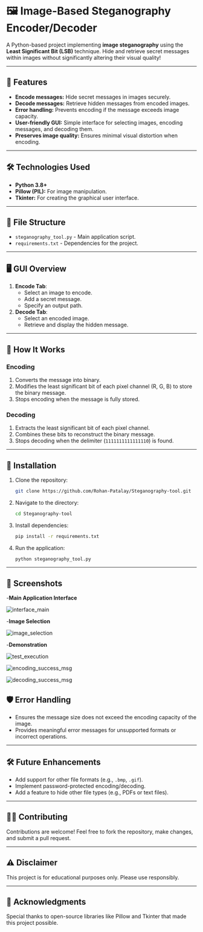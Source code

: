 
# 🖼️ Image-Based Steganography Encoder/Decoder

A Python-based project implementing **image steganography** using the **Least Significant Bit (LSB)** technique. Hide and retrieve secret messages within images without significantly altering their visual quality!

---

## 🚀 Features
- **Encode messages:** Hide secret messages in images securely.
- **Decode messages:** Retrieve hidden messages from encoded images.
- **Error handling:** Prevents encoding if the message exceeds image capacity.
- **User-friendly GUI:** Simple interface for selecting images, encoding messages, and decoding them.
- **Preserves image quality:** Ensures minimal visual distortion when encoding.

---

## 🛠️ Technologies Used
- **Python 3.8+**
- **Pillow (PIL):** For image manipulation.
- **Tkinter:** For creating the graphical user interface.

---

## 📁 File Structure
- `steganography_tool.py` - Main application script.
- `requirements.txt` - Dependencies for the project.

---

## 🖥️ GUI Overview
1. **Encode Tab**:
   - Select an image to encode.
   - Add a secret message.
   - Specify an output path.
2. **Decode Tab**:
   - Select an encoded image.
   - Retrieve and display the hidden message.

---

## 📖 How It Works
### Encoding
1. Converts the message into binary.
2. Modifies the least significant bit of each pixel channel (R, G, B) to store the binary message.
3. Stops encoding when the message is fully stored.

### Decoding
1. Extracts the least significant bit of each pixel channel.
2. Combines these bits to reconstruct the binary message.
3. Stops decoding when the delimiter (`1111111111111110`) is found.

---

## 🔧 Installation
1. Clone the repository:
   ```bash
   git clone https://github.com/Rohan-Patalay/Steganography-tool.git
   ```
2. Navigate to the directory:
   ```bash
   cd Steganography-tool
   ```
3. Install dependencies:
   ```bash
   pip install -r requirements.txt
   ```
4. Run the application:
   ```bash
   python steganography_tool.py
   ```

---

## 🎨 Screenshots

-**Main Application Interface**

  ![interface_main](https://github.com/user-attachments/assets/d14b5e99-c468-408c-a097-8f002775ae3d)

-**Image Selection**

  ![image_selection](https://github.com/user-attachments/assets/d24bcb47-0531-4310-9f92-81a9738545ae)

-**Demonstration**

  ![test_execution](https://github.com/user-attachments/assets/259ad2a7-4fed-45bc-b279-d971c01cb3ea)

  ![encoding_success_msg](https://github.com/user-attachments/assets/26ef0e34-d79b-4d02-8020-6e053811a832)

  ![decoding_success_msg](https://github.com/user-attachments/assets/46d189ad-b4f4-4583-8593-d764f2f76dd6)


## 🛡️ Error Handling
- Ensures the message size does not exceed the encoding capacity of the image.
- Provides meaningful error messages for unsupported formats or incorrect operations.

---

## 🛠️ Future Enhancements
- Add support for other file formats (e.g., `.bmp`, `.gif`).
- Implement password-protected encoding/decoding.
- Add a feature to hide other file types (e.g., PDFs or text files).

---

## 👨‍💻 Contributing
Contributions are welcome! Feel free to fork the repository, make changes, and submit a pull request.

---

## ⚠️ Disclaimer
This project is for educational purposes only. Please use responsibly.

---

## 🌟 Acknowledgments
Special thanks to open-source libraries like Pillow and Tkinter that made this project possible.

